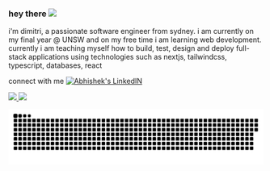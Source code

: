 ### hey there <img src="https://media.giphy.com/media/hvRJCLFzcasrR4ia7z/giphy.gif" width="25px">

i'm dimitri, a passionate software engineer from sydney. i am currently on my final year @ UNSW and on my free time i am learning web development. currently i am teaching myself how to build, test, design and deploy full-stack applications using technologies such as nextjs, tailwindcss, typescript, databases, react

connect with me
<span>
  <a href="https://www.linkedin.com/in/dimitri-tsardakas/">
    <img  alt="Abhishek's LinkedIN" width="22px" src="https://raw.githubusercontent.com/peterthehan/peterthehan/master/assets/linkedin.svg" />
  </a>
</span>
  </br>

<div>
  <a href="https://github.com/dimitri-t">
  <img height="180em" src="https://github-readme-stats.vercel.app/api?username=dimitri-t&show_icons=true&theme=tokyonight&include_all_commits=true&count_private=true"/>
  <img height="180em" src="https://github-readme-stats.vercel.app/api/top-langs/?username=dimitri-t&layout=compact&langs_count=7&theme=tokyonight"/>
</div>

![github contribution grid snake animation](https://raw.githubusercontent.com/dimitri-t/dimitri-t/output/github-contribution-grid-snake.svg)
